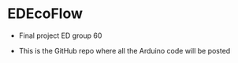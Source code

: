 # EDEcoFlow
- Final project ED group 60

- This is the GitHub repo where all the Arduino code will be posted
